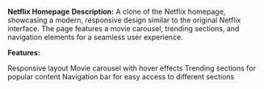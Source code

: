 
**Netflix Homepage**
**Description:**
A clone of the Netflix homepage, showcasing a modern, responsive design similar to the original Netflix interface. The page features a movie carousel, trending sections, and navigation elements for a seamless user experience.

**Features:**

Responsive layout
Movie carousel with hover effects
Trending sections for popular content
Navigation bar for easy access to different sections
